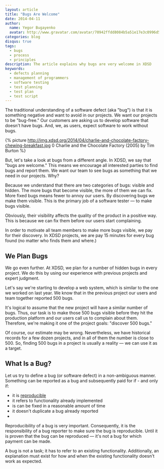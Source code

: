 ```yaml
---
layout: article
title: "Bugs Are Welcome"
date: 2014-04-11
author:
  name: Yegor Bugayenko
  avatar: http://www.gravatar.com/avatar/70942ffdd8084b5a51e17e3c0996d53c?s=300
categories: blog
disqus: true
tags:
  - bugs
  - process
  - principles
description: The article explains why bugs are very welcome in XDSD
keywords:
  - defects planning
  - management of programmers
  - software testing
  - test planning
  - test plan
  - test script
---
```


The traditional understanding of a software defect (aka "bug") is that it is something negative and want to avoid in our projects. We want our projects to be "bug-free." Our customers are asking us to develop software that doesn't have bugs. And, we, as users, expect software to work without bugs.

{% picture http://img.xdsd.org/2014/04/charlie-and-chocolate-factory-chewing-breakfast.jpg 0 Charlie and the Chocolate Factory (2005) by Tim Burton %}

But, let's take a look at bugs from a different angle. In XDSD, we say that "bugs are welcome." This means we encourage all interested parties to find bugs and report them. We want our team to see bugs as something that we need in our projects. Why?

Because we understand that there are two categories of bugs: visible and hidden. The more bugs that become visible, the more of them we can fix. More fixed bugs means fewer to annoy our users. By discovering bugs we make them visible.
This is the primary job of a software tester &mdash; to make bugs visible.

Obviously, their visibility affects the quality of the product in a positive way. This is because we can fix them before our users start complaining.

In order to motivate all team members to make more bugs visible, we pay for their discovery. In XDSD projects, we are pay 15 minutes for every bug found (no matter who finds them and where.)

## We Plan Bugs

We go even further. At XDSD, we plan for a number of hidden bugs in every project. We do this by using our experience with previous projects and expert judgment.

Let's say we're starting to develop a web system, which is similar to the one we worked on last year. We know that in the previous project our users and team together reported 500 bugs.

It's logical to assume that the new project will have a similar number of bugs. Thus, our task is to make those 500 bugs visible before they hit the production platform and our users call us to complain about them. Therefore, we're making it one of the project goals: "discover 500 bugs."

Of course, our estimate may be wrong. Nevertheless, we have historical records for a few dozen projects, and in all of them the number is close to 500. So, finding 500 bugs in a project is usually a reality &mdash; we can use it as a target.

## What Is a Bug?

Let us try to define a bug (or software defect) in a non-ambiguous manner. Something can be reported as a bug and subsequently paid for if - and only if:

 * it is [reproducible](http://en.wikipedia.org/wiki/Reproducibility)
 * it refers to functionality already implemented 
 * is can be fixed in a reasonable amount of time
 * it doesn't duplicate a bug already reported
 * 
Reproducibility of a bug is very important. Consequently, it is the responsibility of a bug reporter to make sure the bug is reproducible. Until it is proven that the bug can be reproduced &mdash; it's not a bug for which payment can be made.

A bug is not a task; it has to refer to an existing functionality. Additionally, an explanation must exist for how and when the existing functionality doesn't work as expected.
